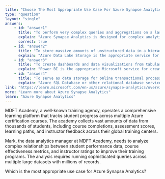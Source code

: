 ```yaml
---
title: "Choose The Most Appropriate Use Case For Azure Synapse Analytics"
type: "question"
layout: "single"
answers:
    - id: "answer1"
      title: "To perform very complex queries and aggregations on a large amount of relational data"
      explain: "Azure Synapse Analytics is designed for complex analytical processing (OLAP) workloads involving large datasets. It excels at running sophisticated queries and aggregations across massive amounts of relational data, making it ideal for data warehousing scenarios."
      correct: true
    - id: "answer2"
      title: "To store massive amounts of unstructured data in a hierarchical structure"
      explain: "Azure Data Lake Storage is the appropriate service for storing massive amounts of unstructured data with hierarchical organization. Synapse Analytics is designed for analytical processing, not raw data storage."
    - id: "answer3"
      title: "To create dashboards and data visualizations from tabular data"
      explain: "Power BI is the appropriate Microsoft service for creating dashboards and data visualizations. While Synapse can process data for visualization, it's not primarily a visualization tool."
    - id: "answer4"
      title: "To serve as data storage for online transactional processing (OLTP) workloads"
      explain: "Azure SQL Database or other relational database services are designed for OLTP workloads. Synapse Analytics is optimized for analytical processing (OLAP), not transactional processing."
link: "https://learn.microsoft.com/en-us/azure/synapse-analytics/overview-what-is"
more: "Learn more about Azure Synapse Analytics"
learn: "Azure Synapse Analytics"
---
```

MDFT Academy, a well-known training agency, operates a comprehensive learning platform that tracks student progress across multiple Azure certification courses. The academy collects vast amounts of data from thousands of students, including course completions, assessment scores, learning paths, and instructor feedback across their global training centers.

Mark, the data analytics manager at MDFT Academy, needs to analyze complex relationships between student performance data, course effectiveness metrics, and instructor ratings to improve their training programs. The analysis requires running sophisticated queries across multiple large datasets with millions of records. 

Which is the most appropriate use case for Azure Synapse Analytics?